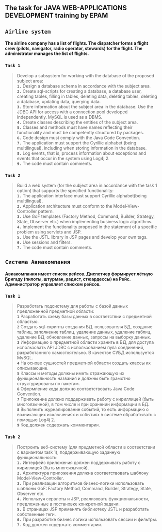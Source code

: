 ## The task for JAVA WEB-APPLICATIONS DEVELOPMENT training by EPAM  

## **`Airline system`**  
#### The airline company has a list of flights. The dispatcher forms a flight crew (pilots, navigator, radio operator, stewards) for the flight. The administrator manages the list of flights.

### **`Task 1`**
  
> Develop a subsystem for working with the database of the proposed subject area:  
**`1.`** Design a database schema in accordance with the subject area.  
**`2.`** Create sql-scripts for creating a database, a database user, creating tables, filling in tables, deleting data, deleting tables, deleting a database, updating data, querying data.  
**`3.`** Store information about the subject area in the database. Use the JDBC API for access with a connection pool developed independently. MySQL is used as a DBMS.  
**`4.`** Create classes describing the entities of the subject area.  
**`5.`** Classes and methods must have names reflecting their functionality and must be competently structured by packages.  
**`6.`** Code design must comply with the Java Code Convention.  
**`7.`** The application must support the Cyrillic alphabet (being multilingual), including when storing information in the database.  
**`8.`** Log events, that is, process information about exceptions and events that occur in the system using Log4j 2.  
**`9.`** The code must contain comments.  

### **`Task 2`**  
> Build a web system (for the subject area in accordance with the task 1 option) that supports the specified functionality:  
**`1.`** The application interface must support Cyrillic alphabet(being multilingual).  
**`2.`** Application architecture must conform to the Model-View-Controller pattern.  
**`3.`** Use GoF templates (Factory Method, Command, Builder, Strategy, State, Observer etc.) when implementing business logic algorithms.  
**`4.`** Implement the functionality proposed in the statement of a specific problem using servlets and JSP.  
**`5.`** Use the JSTL library in JSP pages and develop your own tags.  
**`6.`** Use sessions and filters.  
**`7.`** The code must contain comments.

## **`Система Авиакомпания`**  
#### Авиакомпания имеет список рейсов. Диспетчер формирует лётную Бригаду (пилоты, штурман, радист, стюардессы) на Рейс. Администратор управляет списком рейсов.

### **`Task 1`**  
> Разработать подсистему для работы с базой данных предложенной предметной области:  
**`1`** Разработать схему базы данных в соответствии с предметной областью.  
**`2`** Создать sql-скрипты создания БД, пользователя БД, создание таблиц, заполнение таблиц, удаление данных, удаление таблиц, удаление БД, обновление данных, запросы на выборку данных.  
**`3`** Информацию о предметной области хранить в БД, для доступа использовать API JDBC с использованием пула соединений, разработанного самостоятельно. В качестве СУБД используется MySQL.  
**`4`** На основе сущностей предметной области создать классы их описывающие.  
**`5`** Классы и методы должны иметь отражающую их функциональность названия и должны быть грамотно структурированы по пакетам.  
**`6`** Оформление кода должно соответствовать Java Code Convention.  
**`7`** Приложение должно поддерживать работу с кириллицей (быть многоязычной), в том числе и при хранении информации в БД.  
**`8`** Выполнить журналирование событий, то есть информацию о возникающих исключениях и событиях в системе обрабатывать с помощью Log4j 2.  
**`9`** Код должен содержать комментарии.

### **`Task 2`**  
> Построить веб-систему (для предметной области в соответствии с вариантом task 1), поддерживающую заданную функциональность:  
**`1.`** Интерфейс приложения должен поддерживать работу с кириллицей (быть многоязычной).  
**`2.`** Архитектура приложения должна соответствовать шаблону Model-View-Controller.  
**`3.`** При реализации алгоритмов бизнес-логики использовать шаблоны GoF: Factory Method, Command, Builder, Strategy, State, Observer etc.  
**`4.`** Используя сервлеты и JSP, реализовать функциональности, предложенные в постановке конкретной задачи.  
**`5.`** В страницах JSP применять библиотеку JSTL и разработать собственные теги.  
**`6.`** При разработке бизнес логики использовать сессии и фильтры.  
**`7.`** Код должен содержать комментарии.

